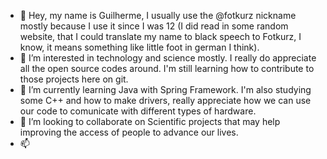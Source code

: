 - 👋 Hey, my name is Guilherme, I usually use the @fotkurz nickname mostly because I use it since I was 12 (I did read in some random website, that I could translate my name to black speech to Fotkurz, I know, it means something like little foot in german I think). 
- 👀 I’m interested in technology and science mostly. I really do appreciate all the open source codes around. I'm still learning how to contribute to those projects here on git.
- 🌱 I’m currently learning Java with Spring Framework. I'm also studying some C++ and how to make drivers, really appreciate how we can use our code to comunicate with different types of hardware.
- 💞️ I’m looking to collaborate on Scientific projects that may help improving the access of people to advance our lives.
- 📫 

<!---
Fotkurz/Fotkurz is a ✨ special ✨ repository because its `README.md` (this file) appears on your GitHub profile.
You can click the Preview link to take a look at your changes.
--->
